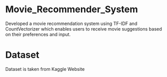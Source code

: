 # Movie_Recommender_System
Developed a movie recommendation system using TF-IDF and CountVectorizer which enables users to receive movie suggestions based on their preferences and input.
# Dataset
Dataset is taken from Kaggle Website

